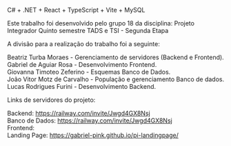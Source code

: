 C# + .NET + React + TypeScript + Vite + MySQL

Este trabalho foi desenvolvido pelo grupo 18 da disciplina: 
Projeto Integrador Quinto semestre TADS e TSI - Segunda Etapa

A divisão para a realização do trabalho foi a seguinte:

Beatriz Turba Moraes - Gerenciamento de servidores (Backend e Frontend).  
Gabriel de Aguiar Rosa - Desenvolvimento Frontend.  
Giovanna Timoteo Zeferino - Esquemas Banco de Dados.  
João Vitor Motz de Carvalho - População e gerenciamento Banco de dados.  
Lucas Rodrigues Furini - Desenvolvimento Backend.

Links de servidores do projeto:

Backend: https://railway.com/invite/Jwgd4GX8Nsj  
Banco de Dados: https://railway.com/invite/Jwgd4GX8Nsj  
Frontend:  
Landing Page: https://gabriel-pink.github.io/pi-landingpage/
